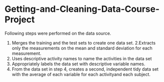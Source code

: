 # Getting-and-Cleaning-Data-Course-Project

Following steps were performed on the data source.
1.  Merges the training and the test sets to create one data set.
2.Extracts only the measurements on the mean and standard deviation for each measurement.
3. Uses descriptive activity names to name the activities in the data set
4. Appropriately labels the data set with descriptive variable names.
5. From the data set in step 4, creates a second, independent tidy data set with the average of each variable for each activityand each subject.
